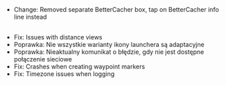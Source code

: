 ##
- Change: Removed separate BetterCacher box, tap on BetterCacher info line instead

##
- Fix: Issues with distance views
- Poprawka: Nie wszystkie warianty ikony launchera są adaptacyjne
- Poprawka: Nieaktualny komunikat o błędzie, gdy nie jest dostępne połączenie sieciowe
- Fix: Crashes when creating waypoint markers
- Fix: Timezone issues when logging

